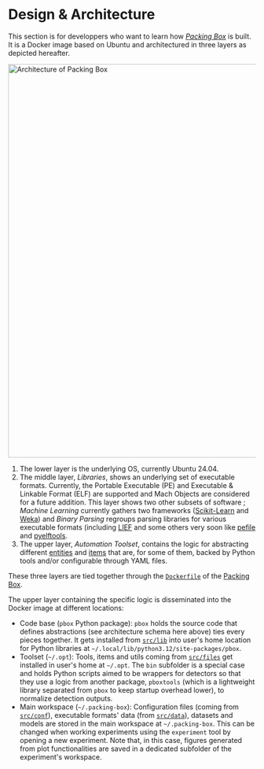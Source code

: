 # Design & Architecture

This section is for developpers who want to learn how [*Packing Box*](https://github.com/dhondta/docker-packing-box) is built. It is a Docker image based on Ubuntu and architectured in three layers as depicted hereafter.

<img src="https://raw.githubusercontent.com/dhondta/docker-packing-box/main/docs/pages/imgs/packing-box-architecture.png" alt="Architecture of Packing Box" width="800" align="center"/>

1. The lower layer is the underlying OS, currently Ubuntu 24.04.
2. The middle layer, _Libraries_, shows an underlying set of executable formats. Currently, the Portable Executable (PE) and Executable & Linkable Format (ELF) are supported and Mach Objects are considered for a future addition. This layer shows two other subsets of software ; _Machine Learning_ currently gathers two frameworks ([Scikit-Learn](https://scikit-learn.org) and [Weka](https://www.cs.waikato.ac.nz/ml/weka)) and _Binary Parsing_ regroups parsing libraries for various executable formats (including [LIEF](https://lief-project.github.io) and some others very soon like [pefile](https://github.com/erocarrera/pefile) and [pyelftools](https://github.com/eliben/pyelftools).
3. The upper layer, _Automation Toolset_, contains the logic for abstracting different [entities](entities/index.html) and [items](items/index.html) that are, for some of them, backed by Python tools and/or configurable through YAML files.

These three layers are tied together through the [`Dockerfile`](https://github.com/packing-box/docker-packing-box/blob/main/Dockerfile) of the [Packing Box](https://github.com/dhondta/docker-packing-box).

The upper layer containing the specific logic is disseminated into the Docker image at different locations:

- Code base (`pbox` Python package): `pbox` holds the source code that defines abstractions (see architecture schema here above) ties every pieces together. It gets installed from [`src/lib`](https://github.com/packing-box/docker-packing-box/tree/main/src/lib) into user's home location for Python libraries at `~/.local/lib/python3.12/site-packages/pbox`.
- Toolset (`~/.opt`): Tools, items and utils coming from [`src/files`](https://github.com/packing-box/docker-packing-box/tree/main/src/files) get installed in user's home at `~/.opt`. The `bin` subfolder is a special case and holds Python scripts aimed to be wrappers for detectors so that they use a logic from another package, `pboxtools` (which is a lightweight library separated from `pbox` to keep startup overhead lower), to normalize detection outputs. 
- Main workspace (`~/.packing-box`): Configuration files (coming from [`src/conf`](https://github.com/packing-box/docker-packing-box/tree/main/src/conf)), executable formats' data (from [`src/data`](https://github.com/packing-box/docker-packing-box/tree/main/src/data)), datasets and models are stored in the main workspace at `~/.packing-box`. This can be changed when working experiments using the `experiment` tool by opening a new experiment. Note that, in this case, figures generated from plot functionalities are saved in a dedicated subfolder of the experiment's workspace.

